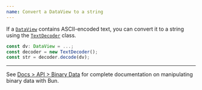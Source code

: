 ```yaml
---
name: Convert a DataView to a string
---
```


If a [`DataView`](https://developer.mozilla.org/en-US/docs/Web/JavaScript/Reference/Global_Objects/DataView) contains ASCII-encoded text, you can convert it to a string using the [`TextDecoder`](https://developer.mozilla.org/en-US/docs/Web/API/TextDecoder) class.

```ts
const dv: DataView = ...;
const decoder = new TextDecoder();
const str = decoder.decode(dv);
```

---

See [Docs > API > Binary Data](https://bun.com/docs/api/binary-data#conversion) for complete documentation on manipulating binary data with Bun.
